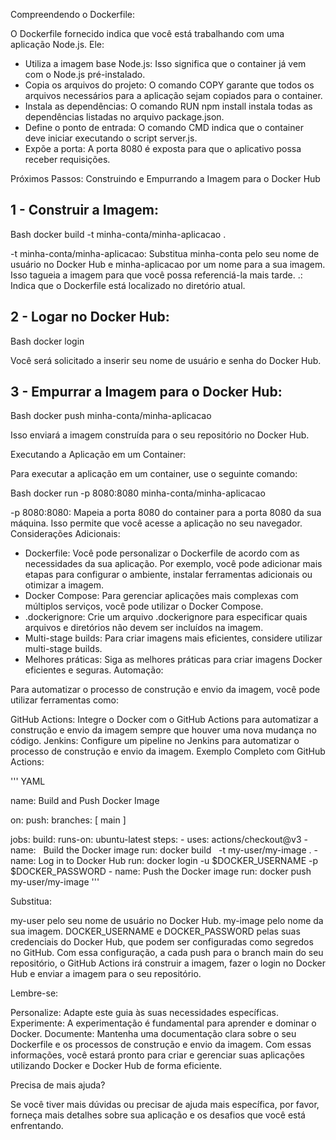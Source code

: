 Compreendendo o Dockerfile:

O Dockerfile fornecido indica que você está trabalhando com uma aplicação Node.js. Ele:

- Utiliza a imagem base Node.js: Isso significa que o container já vem com o Node.js pré-instalado.
- Copia os arquivos do projeto: O comando COPY garante que todos os arquivos necessários para a aplicação sejam copiados para o container.
- Instala as dependências: O comando RUN npm install instala todas as dependências listadas no arquivo package.json.
- Define o ponto de entrada: O comando CMD indica que o container deve iniciar executando o script server.js.
- Expõe a porta: A porta 8080 é exposta para que o aplicativo possa receber requisições.

Próximos Passos: Construindo e Empurrando a Imagem para o Docker Hub

1 - Construir a Imagem: 
---

Bash
docker build -t minha-conta/minha-aplicacao .

-t minha-conta/minha-aplicacao: Substitua minha-conta pelo seu nome de usuário no Docker Hub e minha-aplicacao por um nome para a sua imagem. Isso tagueia a imagem para que você possa referenciá-la mais tarde.
.: Indica que o Dockerfile está localizado no diretório atual.

2 - Logar no Docker Hub:
---
Bash
docker login


Você será solicitado a inserir seu nome de usuário e senha do Docker Hub.

3 - Empurrar a Imagem para o Docker Hub:
---
Bash
docker push minha-conta/minha-aplicacao


Isso enviará a imagem construída para o seu repositório no Docker Hub.

Executando a Aplicação em um Container:

Para executar a aplicação em um container, use o seguinte comando:

Bash
docker run -p 8080:8080 minha-conta/minha-aplicacao

-p 8080:8080: Mapeia a porta 8080 do container para a porta 8080 da sua máquina. Isso permite que você acesse a aplicação no seu navegador.
Considerações Adicionais:

- Dockerfile: Você pode personalizar o Dockerfile de acordo com as necessidades da sua aplicação. Por exemplo, você pode adicionar mais etapas para configurar o ambiente, instalar ferramentas adicionais ou otimizar a imagem.
- Docker Compose: Para gerenciar aplicações mais complexas com múltiplos serviços, você pode utilizar o Docker Compose.
- .dockerignore: Crie um arquivo .dockerignore para especificar quais arquivos e diretórios não devem ser incluídos na imagem.
- Multi-stage builds: Para criar imagens mais eficientes, considere utilizar multi-stage builds.
- Melhores práticas: Siga as melhores práticas para criar imagens Docker eficientes e seguras.
Automação:

Para automatizar o processo de construção e envio da imagem, você pode utilizar ferramentas como:

GitHub Actions: Integre o Docker com o GitHub Actions para automatizar a construção e envio da imagem sempre que houver uma nova mudança no código.
Jenkins: Configure um pipeline no Jenkins para automatizar o processo de construção e envio da imagem.
Exemplo Completo com GitHub Actions:

'''
YAML

name: Build and Push Docker Image

on:
  push:
    branches: [ main ]

jobs:
  build:
    runs-on: ubuntu-latest
    steps:
      - uses: actions/checkout@v3
      - name:   
 Build the Docker image
        run: docker build   
 -t my-user/my-image .
      - name: Log in to Docker Hub
        run: docker login -u $DOCKER_USERNAME -p $DOCKER_PASSWORD
      - name: Push the Docker image
        run: docker push my-user/my-image
'''

Substitua:

my-user pelo seu nome de usuário no Docker Hub.
my-image pelo nome da sua imagem.
DOCKER_USERNAME e DOCKER_PASSWORD pelas suas credenciais do Docker Hub, que podem ser configuradas como segredos no GitHub.
Com essa configuração, a cada push para o branch main do seu repositório, o GitHub Actions irá construir a imagem, fazer o login no Docker Hub e enviar a imagem para o seu repositório.

Lembre-se:

Personalize: Adapte este guia às suas necessidades específicas.
Experimente: A experimentação é fundamental para aprender e dominar o Docker.
Documente: Mantenha uma documentação clara sobre o seu Dockerfile e os processos de construção e envio da imagem.
Com essas informações, você estará pronto para criar e gerenciar suas aplicações utilizando Docker e Docker Hub de forma eficiente.

Precisa de mais ajuda?

Se você tiver mais dúvidas ou precisar de ajuda mais específica, por favor, forneça mais detalhes sobre sua aplicação e os desafios que você está enfrentando.
